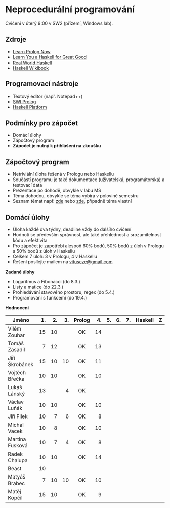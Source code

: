 Neprocedurální programování
===========================

Cvičení v úterý 9:00 v SW2 (přízemí, Windows lab).

Zdroje
------

- [Learn Prolog Now](http://www.learnprolognow.org/)
- [Learn You a Haskell for Great Good](http://learnyouahaskell.com/)
- [Real World Haskell](http://book.realworldhaskell.org/)
- [Haskell Wikibook](https://en.wikibooks.org/wiki/Haskell)

Programovací nástroje
---------------------

- Textový editor (např. Notepad++)
- [SWI Prolog](http://www.swi-prolog.org/)
- [Haskell Platform](https://www.haskell.org/platform/)

Podmínky pro zápočet
--------------------

- Domácí úlohy
- Zápočtový program
- **Zápočet je nutný k přihlášení na zkoušku**

Zápočtový program
-----------------

- Netriviální úloha řešená v Prologu nebo Haskellu
- Součástí programu je také dokumentace (uživatelská, programátorská) a testovací data
- Prezentace po dohodě, obvykle v labu MS
- Téma dohodou, obvykle se téma vybírá v polovině semestru
- Seznam témat např. [zde](http://kti.mff.cuni.cz/~hric/vyuka/pl_prikl_win.pdf) nebo [zde](http://ksvi.mff.cuni.cz/~dvorak/vyuka/14/NPRG005x01/programy.html), případně téma vlastní

Domácí úlohy
------------

- Úloha každé dva týdny, deadline vždy do dalšího cvičení
- Hodnotí se především správnost, ale také přehlednost a srozumitelnost kódu a efektivita
- Pro zápočet je zapotřebí alespoň 60% bodů, 50% bodů z úloh v Prologu a 50% bodů z úloh v Haskellu
- Celkem 7 úloh: 3 v Prologu, 4 v Haskellu
- Řešení posílejte mailem na vituscze@gmail.com

**Zadané úlohy**

- Logaritmus a Fibonacci (do 8.3.)
- Listy a matice (do 22.3.)
- Prohledávání stavového prostoru, regex (do 5.4.)
- Programování s funkcemi (do 19.4.)

**Hodnocení**

| Jméno              | 1. | 2. | 3. | Prolog | 4. | 5. | 6. | 7. | Haskell |  Z |
| ------------------ | --:| --:| --:|:------:| --:| --:| --:| --:|:-------:|:--:|
| Vilém Zouhar       | 15 | 10 |    |     OK | 14 |    |    |    |         |    |
| Tomáš Zasadil      |  7 | 12 |    |     OK | 13 |    |    |    |         |    |
| Jiří Škrobánek     | 15 | 10 | 10 |     OK | 11 |    |    |    |         |    |
| Vojtěch Břečka     | 10 | 10 |    |     OK | 10 |    |    |    |         |    |
| Lukáš Lánský       | 13 |    |  4 |     OK |    |    |    |    |         |    |
| Václav Luňák       | 10 | 10 |    |     OK | 10 |    |    |    |         |    |
| Jiří Filek         | 10 |  7 |  6 |     OK |  8 |    |    |    |         |    |
| Michal Vacek       | 10 |  8 |    |     OK | 10 |    |    |    |         |    |
| Martina Fusková    | 10 |  7 |  4 |     OK |  8 |    |    |    |         |    |
| Radek Chalupa      | 10 | 10 |    |     OK | 14 |    |    |    |         |    |
| Beast              | 10 |    |    |        |    |    |    |    |         |    |
| Matyáš Brabec      |  7 | 10 | 10 |     OK | 10 |    |    |    |         |    |
| Matěj Kopčil       | 15 | 10 |    |     OK |  9 |    |    |    |         |    |
